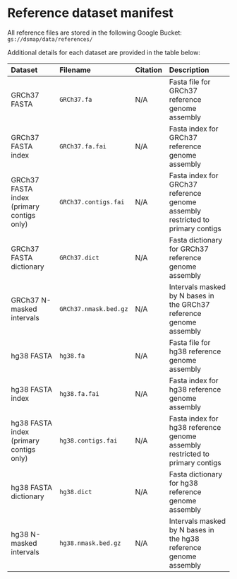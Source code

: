 # Reference dataset manifest  

All reference files are stored in the following Google Bucket:  
`gs://dsmap/data/references/`  

Additional details for each dataset are provided in the table below:  

| Dataset | Filename | Citation | Description |  
| :--- | :--- | :--- | :--- |  
| GRCh37 FASTA | `GRCh37.fa` | N/A | Fasta file for GRCh37 reference genome assembly |  
| GRCh37 FASTA index | `GRCh37.fa.fai` | N/A | Fasta index for GRCh37 reference genome assembly |  
| GRCh37 FASTA index (primary contigs only) | `GRCh37.contigs.fai` | N/A | Fasta index for GRCh37 reference genome assembly restricted to primary contigs |  
| GRCh37 FASTA dictionary | `GRCh37.dict` | N/A | Fasta dictionary for GRCh37 reference genome assembly |  
| GRCh37 N-masked intervals | `GRCh37.nmask.bed.gz` | N/A | Intervals masked by N bases in the GRCh37 reference genome assembly |  
| hg38 FASTA | `hg38.fa` | N/A | Fasta file for hg38 reference genome assembly |  
| hg38 FASTA index | `hg38.fa.fai` | N/A | Fasta index for hg38 reference genome assembly |  
| hg38 FASTA index (primary contigs only) | `hg38.contigs.fai` | N/A | Fasta index for hg38 reference genome assembly restricted to primary contigs |  
| hg38 FASTA dictionary | `hg38.dict` | N/A | Fasta dictionary for hg38 reference genome assembly |  
| hg38 N-masked intervals | `hg38.nmask.bed.gz` | N/A | Intervals masked by N bases in the hg38 reference genome assembly |  
